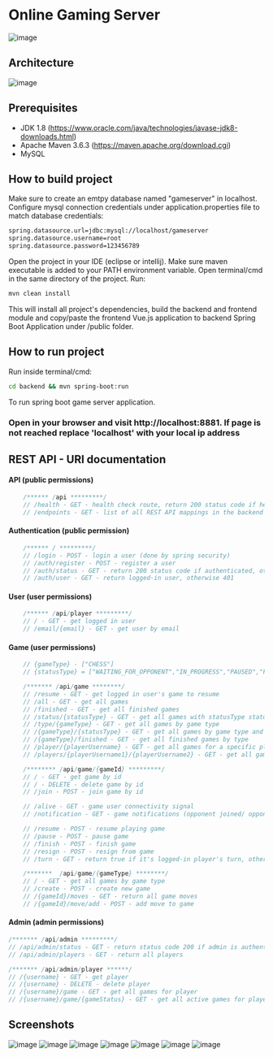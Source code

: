 # Online Gaming Server

![image](docs/screenshots/assignment.png)

## Architecture

![image](docs/arch.png)

## Prerequisites

- JDK 1.8 (https://www.oracle.com/java/technologies/javase-jdk8-downloads.html)
- Apache Maven 3.6.3 (https://maven.apache.org/download.cgi)
- MySQL

## How to build project

Make sure to create an emtpy database named "gameserver" in localhost.
Configure mysql connection credentials under application.properties file to match database credentials:

```bash
spring.datasource.url=jdbc:mysql://localhost/gameserver
spring.datasource.username=root
spring.datasource.password=123456789
```

Open the project in your IDE (eclipse or intellij). Make sure maven executable is added to your PATH environment variable.
Open terminal/cmd in the same directory of the project.
Run:

```bash
mvn clean install
```

This will install all project's dependencies, build the backend and frontend module and copy/paste
the frontend Vue.js application to backend Spring Boot Application under /public folder.

## How to run project

Run inside terminal/cmd:

```bash
cd backend && mvn spring-boot:run
```

To run spring boot game server application.

### Open in your browser and visit http://localhost:8881. If page is not reached replace 'localhost' with your local ip address

## REST API - URI documentation

#### API (public permissions)

```java
    /****** /api *********/
    // /health - GET - health check route, return 200 status code if healthy, otherwise  401
    // /endpoints - GET - list of all REST API mappings in the backend
```

#### Authentication (public permission)

```java
    /****** / *********/
    // /login - POST - login a user (done by spring security)
    // /auth/register - POST - register a user
    // /auth/status - GET - return 200 status code if authenticated, otherwise 401
    // /auth/user - GET - return logged-in user, otherwise 401
```

#### User (user permissions)

```java
    /****** /api/player *********/
    // / - GET - get logged in user
    // /email/{email} - GET - get user by email
```

#### Game (user permissions)

```java
    // {gameType} - ["CHESS"]
    // {statusType} = ["WAITING_FOR_OPPONENT","IN_PROGRESS","PAUSED","FIRST_PLAYER_WON","SECOND_PLAYER_WON"]

    /******* /api/game ********/
    // /resume - GET - get logged in user's game to resume
    // /all - GET - get all games
    // /finished - GET - get all finished games
    // /status/{statusType} - GET - get all games with statusType status
    // /type/{gameType} - GET - get all games by game type
    // /{gameType}/{statusType} - GET - get all games by game type and status
    // /{gameType}/finished - GET - get all finished games by type
    // /player/{playerUsername} - GET - get all games for a specific player
    // /players/{playerUsername1}/{playerUsername2} - GET - get all games for player1 and for player2

    /******** /api/game/{gameId} *********/
    // / - GET - get game by id
    // / - DELETE - delete game by id
    // /join - POST - join game by id

    // /alive - GET - game user connectivity signal
    // /notification - GET - game notifications (opponent joined/ opponent made move / opponent resigned etc.)

    // /resume - POST - resume playing game
    // /pause - POST - pause game
    // /finish - POST - finish game
    // /resign - POST - resign from game
    // /turn - GET - return true if it's logged-in player's turn, otherwise return false

    /*******  /api/game/{gameType} ********/
    // / - GET - get all games by game type
    // /create - POST - create new game
    // /{gameId}/moves - GET - return all game moves
    // /{gameId}/move/add - POST - add move to game
```

#### Admin (admin permissions)

```java
/******* /api/admin *********/
// /api/admin/status - GET - return status code 200 if admin is authenticated, otherwise 401
// /api/admin/players - GET - return all players

/******* /api/admin/player ******/
// /{username} - GET - get player
// /{username} - DELETE - delete player
// /{username}/game - GET - get all games for player
// /{username}/game/{gameStatus} - GET - get all active games for player by status
```

## Screenshots

![image](docs/screenshots/1.png)
![image](docs/screenshots/2.png)
![image](docs/screenshots/3.png)
![image](docs/screenshots/4.png)
![image](docs/screenshots/5.png)
![image](docs/screenshots/6.png)
![image](docs/screenshots/7.png)
